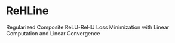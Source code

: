 # ReHLine
Regularized Composite ReLU-ReHU Loss Minimization with Linear Computation and Linear Convergence
